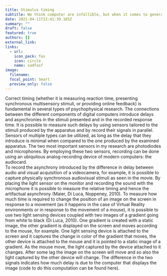 ```yaml
---
title: Stimulus timing
subtitle: We think computer are infallible, but when it comes to generating multisensory stimuli their timing can fall short.
date: 2021-04-11T22:41:39.165Z
summary: ""
draft: false
featured: true
authors: []
external_link: 
links:
  - url: 
    icon_pack: fas
    icon: circle
    name: sadfasf
image:
  filename:   
  focal_point: Smart
  preview_only: false
---
```

Correct timing (whether it is measuring reaction time, presenting synchronous multisensory stimuli, or providing online feedback) is fundamental in several types of psychophysical research. The connections between the different components of digital computers introduce delays and asynchronies in the stimuli presented and in the recorded response time. It is possible to measure such delays by using sensors tailored to the stimuli produced by the apparatus and by record their signals in parallel. Sensors of multiple types can be utilized, as long as the delay that they introduce is minimal when compared to the one produced by the examined apparatus. The two most important sensors in my research are photodiodes and microphones. By employing these two sensors, recording can be done using an ubiquitous analog-recording device of modern computers: the audiocard.  
To record the asynchrony introduced by the difference in delay between audio and visual acquisition of a videocamera, for example, it is possible to capture physically synchronous audiovisual stimuli as seen in the movie. By placing the light sensor on the monitor and recording the sound with the microphone it is possible to measure the relative timing and hence the artifactual asynchrony (Maier, Di Luca, Noppeney, 2010).
To measure how much time is required to change the position of an image on the screen in response to a movement (as it happens in the case of Virtual Reality environments or in response to the movement of a mouse), it is possible to use two light sensing devices coupled with two images of a gradient going from white to black (Di Luca, 2010). One gradient is created with a static image, the other gradient is displayed on the screen and moves according to the mouse, for example. One light sensing device is attached to the screen and it captures the change in color of the gradient that moves, the other device is attached to the mouse and it is pointed to a static image of a gradient. As the mouse move, the light captured by the device attached to it changes. After some lag the image on the screen will move and so also the light captured by the other device will change. The difference in the two signals indicates how much delay is due to the computer that displays the image (code to do this computation can be found here).